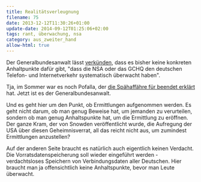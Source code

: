 ```yaml
---
title: Realitätsverleugnung
filename: 75
date: 2013-12-12T11:30:26+01:00
update-date: 2014-09-12T01:25:06+02:00
tags: rant, überwachung, nsa
category: aus_zweiter_hand
allow-html: true
---
```


<p>Der Generalbundesanwalt lässt <a href="http://www.welt.de/politik/deutschland/article122820804/NSA-Spaehaffaere-Gibt-es-nicht-sagt-der-Bundesanwalt.html">verkünden</a>, dass es bisher keine konkreten Anhaltpunkte dafür gibt, "dass die NSA oder das GCHQ den deutschen Telefon- und Internetverkehr systematisch überwacht haben".</p>

<p>Tja, im Sommer war es noch Pofalla, der <a href="http://pofallabeendetdinge.de/">die Spähaffähre für beendet erklärt</a> hat. Jetzt ist es der Generalbundesanwalt.</p>

<p>Und es geht hier um den Punkt, ob Ermittlungen aufgenommen werden. Es geht nicht darum, ob man genug Beweise hat, um jemanden zu verurteilen, sondern ob man genug Anhaltspunkte hat, um die Ermittlung zu eröffnen. Der ganze Kram, der von Snowden veröffentlicht wurde, die Aufregung der USA über diesen Geheimnisverrat, all das reicht nicht aus, um zumindest Ermittlungen anzustellen?</p>

<p>Auf der anderen Seite braucht es natürlich auch eigentlich keinen Verdacht. Die Vorratsdatenspeicherung soll wieder eingeführt werden - verdachtsloses Speichern von Verbindungsdaten aller Deutschen. Hier braucht man ja offensichtlich keine Anhaltspunkte, bevor man Leute überwacht.</p>


